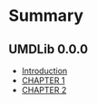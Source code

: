 # Summary

## UMDLib 0.0.0

* [Introduction](README.md)
* [CHAPTER 1](_chapters/CHAPTER1.md)
* [CHAPTER 2](_chapters/CHAPTER2.md)
